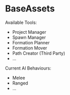 # BaseAssets

Available Tools:
- Project Manager
- Spawn Manager
- Formation Planner
- Formation Mover
- Path Creator (Third Party)
- ...

Current AI Behaviours:
- Melee
- Ranged
- ...

